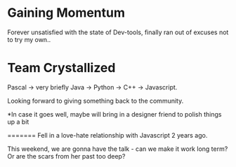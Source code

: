 Gaining Momentum
================

Forever unsatisfied with the state of Dev-tools, finally ran out of excuses not to try my own..

Team Crystallized
=================

Pascal -> very briefly Java -> Python -> C++ -> Javascript.

Looking forward to giving something back to the community.

*In case it goes well, maybe will bring in a designer friend to polish things up a bit

=======
Fell in a love-hate relationship with Javascript 2 years ago. 

This weekend, we are gonna have the talk - can we make it work long term? Or are the scars from her past too deep? 
